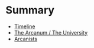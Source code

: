 # Summary

* [Timeline](README.md)
* [The Arcanum \/ The University](chapter1.md)
* [Arcanists](arcanists.md)

